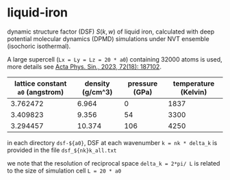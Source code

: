 # liquid-iron

dynamic structure factor (DSF) $S(k,w)$ of liquid iron, calculated with deep potential molecular dynamics (DPMD) simulations under NVT ensemble (isochoric isothermal).

A large supercell (`Lx = Ly = Lz = 20 * a0`) containing 32000 atoms is used, more details see [Acta Phys. Sin., 2023, 72(18): 187102](https://doi.org/10.7498/aps.72.20231258).

lattice constant `a0` (angstrom) | density (g/cm^3) | pressure (GPa) | temperature (Kelvin) |
| - | - | - | - |
|3.762472 | 6.964   | 0     | 1837|
|3.409823	| 9.356   | 54   | 3300|
|3.294457 | 10.374 | 106 | 4250|

in each directory `dsf-${a0}`, DSF at each wavenumber `k = nk * delta_k` is provided in the file `dsf_${nk}k_all.txt`

we note that the resolution of reciprocal space `delta_k = 2*pi/ L` is related to the size of simulation cell `L = 20 * a0 `
